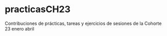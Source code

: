 # practicasCH23
Contribuciones de prácticas, tareas y ejercicios de sesiones de la Cohorte 23 enero abril
